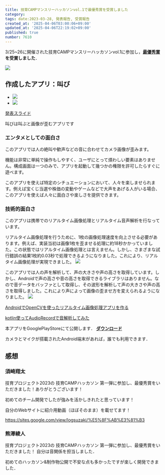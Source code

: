 ```yaml
---
title: 技育CAMPマンスリーハッカソンvol.1で最優秀賞を受賞しました
category:
tags: date:2023-03-28, 発表報告, 受賞報告
created_at: '2025-04-06T03:00:06+09:00'
updated_at: '2025-04-06T22:19:02+09:00'
published: true
number: 7610
---
```



3/25~26に開催された技育CAMPマンスリーハッカソンvol.1に参加し，**<span style="color:red;"><a href="https://twitter.com/geek_pjt/status/1639925747241619456?t=blYn6YjDCe-L5b86V0MEZQ&s=19" target="_blank" rel="noopener noreferrer">最優秀賞</a></span>を受賞しました**．

<img src="https://img.esa.io/uploads/production/attachments/13979/2025/04/06/148142/a458d882-c7cb-4112-9f9c-ce11385f1d86.webp"  />

## 作成したアプリ：叫び

<div class="img-container">
    <ul class="slider">
        <li><img src="https://img.esa.io/uploads/production/attachments/13979/2025/04/06/148142/04d38169-cea9-488e-9b4e-6085880736be.webp"  /></li>
        <li><img src="https://img.esa.io/uploads/production/attachments/13979/2025/04/06/148142/b866f95c-9607-4769-a1ab-b36c50e0817d.webp"  />
</li>
    </ul>
</div>

<a href="https://docs.google.com/presentation/d/1AxZa4VUP06Ou5lmY6SnGtvFBwsfNV10M/edit?usp=sharing&ouid=115159395560069507430&rtpof=true&sd=true" target="_blank" rel="noopener noreferrer">発表スライド</a>

叫びは叫ぶと画像が歪むアプリです

### エンタメとしての面白さ
このアプリでは人の絶叫や歓声などの音に合わせてカメラ画像が歪みます。

機能は非常に単純で操作もしやすく、ユーザにとって煩わしい要素はありません。構成画面は一つのみで、アプリを起動して幾つかの権限を許可したらすぐに遊べます。

このアプリを使えば特定のシチュエーションにおいて、人々を楽しませられます。例えば宝くじ当選や株価の変動やゲームなどで大声をあげる人がいる場合、このアプリを使えば人々に面白さや楽しさを提供できます。

### 技術的面白さ
このアプリは携帯でのリアルタイム画像処理とリアルタイム音声解析を行なっています。

リアルタイム画像処理を行うために、1枚の画像処理速度を向上させる必要があります。例えば、実装当初は画像1枚を歪ませる処理に約18秒かかっていました。この状態ではリアルタイム画像処理とは言えません。しかし、さまざまな試行錯誤の結果1枚約0.03秒で処理できるようになりました。これにより、リアルタイム画像処理が実現できました。
<img src="https://img.esa.io/uploads/production/attachments/13979/2025/04/06/148142/fa5117ae-db96-432a-be5d-576259498257.webp"  />

このアプリでは人の声を解析して、声の大きさや声の高さを取得しています。しかし、Androidで声の高さや音の高さを取得できるライブラリはありません。なので音データをバッファとして取得し、その波形を解析して声の大きさや声の高さを取得しました。これにより声によって画像の歪ませ方を変えられるようになりました。
<img src="https://img.esa.io/uploads/production/attachments/13979/2025/04/06/148142/040f4885-b845-47d2-90ca-d3bbdbc2d4d8.webp"  />

[AndroidでOpenCVを使ったリアルタイム画像処理アプリを作る](https://zenn.dev/log_suzaki/articles/249b6c3f9ffdf5)

[kotlin使ってAudioRecordで音解析してみた](https://zenn.dev/kmasan/articles/be1340537c41bc)

本アプリをGooglePlayStoreにて公開します．
**<a href="https://play.google.com/store/apps/details?id=com.twowaystyle.distortion" target="_blank" rel="noopener noreferrer">ダウンロード</a>**

カメラとマイクが搭載されたAndroid端末があれば，誰でも利用できます．

## 感想
### 須崎翔太
技育プロジェクト2023の 技育CAMPハッカソン 第一弾に参加し、最優秀賞をいただきました！ありがとうございます！

初めてのチーム開発でしたが強みを活かしきれたと思っています！

自分のWebサイトに紹介用動画（ほぼそのまま）を載せてます！

https://sites.google.com/view/logsuzaki/%E5%8F%AB%E3%81%B3

### 熊澤綾人
技育プロジェクト2023の 技育CAMPハッカソン 第一弾に参加し、最優秀賞をいただきました！
自分は音関係を担当しました．

初めてのハッカソン&制作物公開で不安な点も多かったですが楽しく開発できました．

